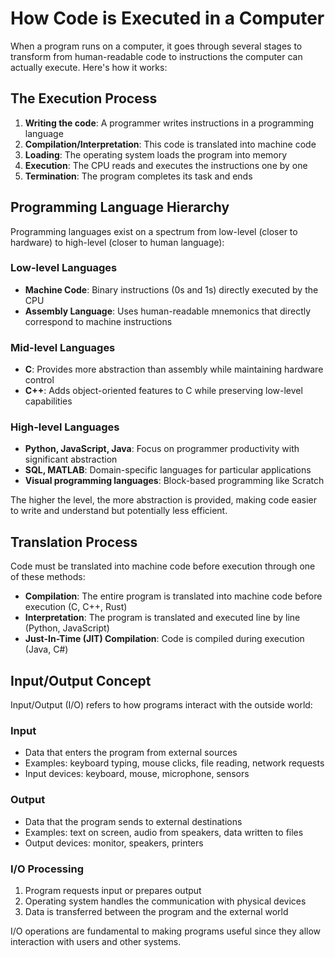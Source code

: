 # How Code is Executed in a Computer

When a program runs on a computer, it goes through several stages to transform from human-readable code to instructions the computer can actually execute. Here's how it works:

## The Execution Process

1. **Writing the code**: A programmer writes instructions in a programming language
2. **Compilation/Interpretation**: This code is translated into machine code
3. **Loading**: The operating system loads the program into memory
4. **Execution**: The CPU reads and executes the instructions one by one
5. **Termination**: The program completes its task and ends

## Programming Language Hierarchy

Programming languages exist on a spectrum from low-level (closer to hardware) to high-level (closer to human language):

### Low-level Languages
- **Machine Code**: Binary instructions (0s and 1s) directly executed by the CPU
- **Assembly Language**: Uses human-readable mnemonics that directly correspond to machine instructions

### Mid-level Languages
- **C**: Provides more abstraction than assembly while maintaining hardware control
- **C++**: Adds object-oriented features to C while preserving low-level capabilities

### High-level Languages
- **Python, JavaScript, Java**: Focus on programmer productivity with significant abstraction
- **SQL, MATLAB**: Domain-specific languages for particular applications
- **Visual programming languages**: Block-based programming like Scratch

The higher the level, the more abstraction is provided, making code easier to write and understand but potentially less efficient.

## Translation Process

Code must be translated into machine code before execution through one of these methods:

- **Compilation**: The entire program is translated into machine code before execution (C, C++, Rust)
- **Interpretation**: The program is translated and executed line by line (Python, JavaScript)
- **Just-In-Time (JIT) Compilation**: Code is compiled during execution (Java, C#)

## Input/Output Concept

Input/Output (I/O) refers to how programs interact with the outside world:

### Input
- Data that enters the program from external sources
- Examples: keyboard typing, mouse clicks, file reading, network requests
- Input devices: keyboard, mouse, microphone, sensors

### Output
- Data that the program sends to external destinations
- Examples: text on screen, audio from speakers, data written to files
- Output devices: monitor, speakers, printers

### I/O Processing
1. Program requests input or prepares output
2. Operating system handles the communication with physical devices
3. Data is transferred between the program and the external world

I/O operations are fundamental to making programs useful since they allow interaction with users and other systems.